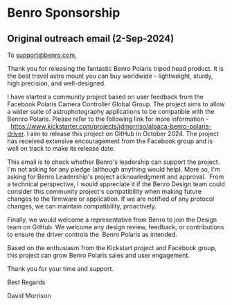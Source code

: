 # Benro Sponsorship

## Original outreach email (2-Sep-2024)
To support@benro.com,

Thank you for releasing the fantastic Benro Polaris tripod head product. It is the best travel astro mount you can buy worldwide - lightweight, sturdy, high precision, and well-designed.

I have started a community project based on user feedback from the Facebook Polaris Camera Controller Global Group. The project aims to allow a wider suite of astrophotography applications to be compatible with the Bennro Polaris. Please refer to the following link for more information -  https://www.kickstarter.com/projects/jdmorriso/alpaca-benro-polaris-driver. I aim to release this project on GitHub in October 2024. The project has received extensive encouragement from the Facebook group and is well on track to make its release date.

This email is to check whether Benro's leadership can support the project. I'm not asking for any pledge (although anything would help). More so, I'm asking for Benro Leadership's project acknowledgment and approval. 
From a technical perspective, I would appreciate it if the Benro Design team could consider this community project's compatibility when making future changes to the firmware or application. If we are notified of any protocol changes, we can maintain compatibility, proactively. 

Finally, we would welcome a representative from Benro to join the Design team on GitHub. We welcome any design review, feedback, or contributions to ensure the driver controls the  Benro Polaris as intended.

Based on the enthusiasm from the Kickstart project and Facebook group, this project can grow Benro Polaris sales and user engagement.    

Thank you for your time and support.

Best Regards

David Morrison
